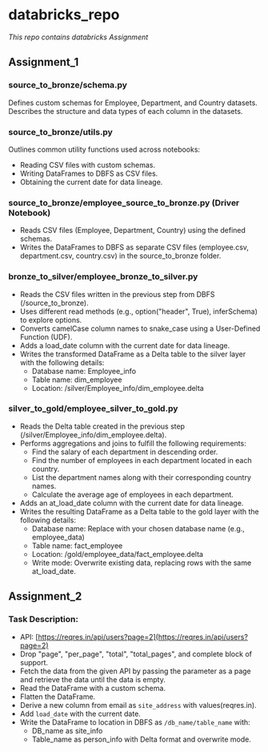 # databricks_repo
_This repo contains databricks Assignment_

## Assignment_1

### source_to_bronze/schema.py

Defines custom schemas for Employee, Department, and Country datasets.
Describes the structure and data types of each column in the datasets.

### source_to_bronze/utils.py

Outlines common utility functions used across notebooks:
- Reading CSV files with custom schemas.
- Writing DataFrames to DBFS as CSV files.
- Obtaining the current date for data lineage.

### source_to_bronze/employee_source_to_bronze.py (Driver Notebook)

- Reads CSV files (Employee, Department, Country) using the defined schemas.
- Writes the DataFrames to DBFS as separate CSV files (employee.csv, department.csv, country.csv) in the source_to_bronze folder.

### bronze_to_silver/employee_bronze_to_silver.py

- Reads the CSV files written in the previous step from DBFS (/source_to_bronze).
- Uses different read methods (e.g., option("header", True), inferSchema) to explore options.
- Converts camelCase column names to snake_case using a User-Defined Function (UDF).
- Adds a load_date column with the current date for data lineage.
- Writes the transformed DataFrame as a Delta table to the silver layer with the following details:
  - Database name: Employee_info
  - Table name: dim_employee
  - Location: /silver/Employee_info/dim_employee.delta

### silver_to_gold/employee_silver_to_gold.py

- Reads the Delta table created in the previous step (/silver/Employee_info/dim_employee.delta).
- Performs aggregations and joins to fulfill the following requirements:
  - Find the salary of each department in descending order.
  - Find the number of employees in each department located in each country.
  - List the department names along with their corresponding country names.
  - Calculate the average age of employees in each department.
- Adds an at_load_date column with the current date for data lineage.
- Writes the resulting DataFrame as a Delta table to the gold layer with the following details:
  - Database name: Replace with your chosen database name (e.g., employee_data)
  - Table name: fact_employee
  - Location: /gold/employee_data/fact_employee.delta
  - Write mode: Overwrite existing data, replacing rows with the same at_load_date.

## Assignment_2

### Task Description:

- API: [https://reqres.in/api/users?page=2](https://reqres.in/api/users?page=2)
- Drop "page", "per_page", "total", "total_pages", and complete block of support.
- Fetch the data from the given API by passing the parameter as a page and retrieve the data until the data is empty.
- Read the DataFrame with a custom schema.
- Flatten the DataFrame.
- Derive a new column from email as `site_address` with values(reqres.in).
- Add `load_date` with the current date.
- Write the DataFrame to location in DBFS as `/db_name/table_name` with:
  - DB_name as site_info
  - Table_name as person_info with Delta format and overwrite mode.
